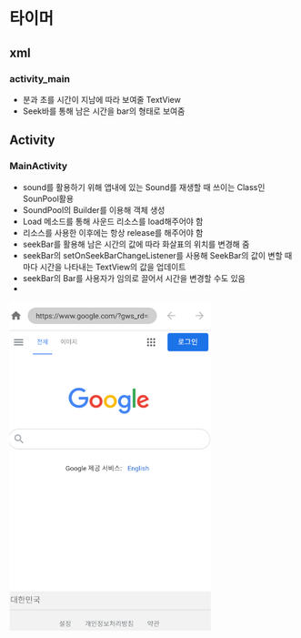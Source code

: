 # 타이머  
## xml  
### activity_main   
+ 분과 초를 시간이 지남에 따라 보여줄 TextView  
+ Seek바를 통해 남은 시간을 bar의 형태로 보여줌  

## Activity  
### MainActivity  
+ sound를 활용하기 위해 앱내에 있는 Sound를 재생할 때 쓰이는 Class인 SounPool활용  
+ SoundPool의 Builder를 이용해 객체 생성  
+ Load 메소드를 통해 사운드 리소스를 load해주어야 함  
+ 리소스를 사용한 이후에는 항상 release를 해주어야 함  
+ seekBar를 활용해 남은 시간의 값에 따라 화살표의 위치를 변경해 줌  
+ seekBar의 setOnSeekBarChangeListener를 사용해 SeekBar의 값이 변할 때마다 시간을 나타내는 TextView의 값을 업데이트  
+ seekBar의 Bar를 사용자가 임의로 끌어서 시간을 변경할 수도 있음  
+ 

![1](./1.png)
